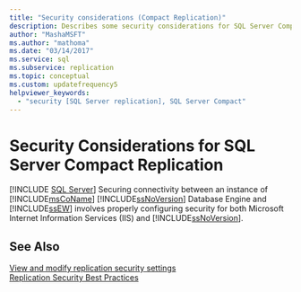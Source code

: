 ```yaml
---
title: "Security considerations (Compact Replication)"
description: Describes some security considerations for SQL Server Compact Replication.
author: "MashaMSFT"
ms.author: "mathoma"
ms.date: "03/14/2017"
ms.service: sql
ms.subservice: replication
ms.topic: conceptual
ms.custom: updatefrequency5
helpviewer_keywords:
  - "security [SQL Server replication], SQL Server Compact"
---
```

# Security Considerations for SQL Server Compact Replication
[!INCLUDE [SQL Server](../../../includes/applies-to-version/sqlserver.md)]
  Securing connectivity between an instance of [!INCLUDE[msCoName](../../../includes/msconame-md.md)] [!INCLUDE[ssNoVersion](../../../includes/ssnoversion-md.md)] Database Engine and [!INCLUDE[ssEW](../../../includes/ssew-md.md)] involves properly configuring security for both Microsoft Internet Information Services (IIS) and [!INCLUDE[ssNoVersion](../../../includes/ssnoversion-md.md)].  
  
## See Also  
 [View and modify replication security settings](../../../relational-databases/replication/security/view-and-modify-replication-security-settings.md)   
 [Replication Security Best Practices](../../../relational-databases/replication/security/replication-security-best-practices.md)  
  
  
